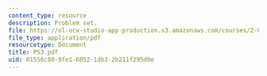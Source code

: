 ```yaml
---
content_type: resource
description: Problem set.
file: https://ol-ocw-studio-app-production.s3.amazonaws.com/courses/2-068-computational-ocean-acoustics-13-853-spring-2003/01556c809fe160521db32b211f295d0e_PS3.pdf
file_type: application/pdf
resourcetype: Document
title: PS3.pdf
uid: 01556c80-9fe1-6052-1db3-2b211f295d0e
---
```

